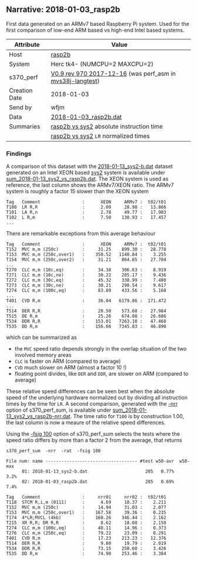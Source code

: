 ## Narrative: 2018-01-03_rasp2b

First data generated on an ARMv7 based Raspberry Pi system. Used for the
first comparison of low-end ARM based  vs high-end Intel based systems.

| Attribute | Value |
| --------- | ----- |
| Host   | [rasp2b](hostinfo_rasp2b.md) |
| System | Herc tk4- (NUMCPU=2 MAXCPU=2) |
| s370_perf | [V0.9  rev  970  2017-12-16](https://github.com/wfjm/mvs38j-langtest/blob/2cc62bf/tests/perf_asm.asm) (was perf_asm in [mvs38j-langtest](https://github.com/wfjm/mvs38j-langtest/)) |
| Creation Date | 2018-01-03 |
| Send by | wfjm |
| Data | [2018-01-03_rasp2b.dat](../data/2018-01-03_rasp2b.dat) |
| Summaries | [rasp2b vs sys2](sum_2018-01-13_sys2_vs_rasp2b.dat) absolute instruction time |
|           | [rasp2b vs sys2](sum_2018-01-13_sys2_vs_rasp2b-nrr.dat) `LR` normalized times |

### Findings

A comparison of this dataset with the
[2018-01-13_sys2-b.dat](../data/2018-01-13_sys2-b.dat) dataset generated on
an Intel XEON based [sys2](hostinfo_sys2.md) system is available under
[sum_2018-01-13_sys2_vs_rasp2b.dat](sum_2018-01-13_sys2_vs_rasp2b.dat).
The XEON system is used as reference, the last column shows the ARMv7/XEON
ratio.
The ARMv7 system is roughly a factor 15 slower than the XEON system
```
Tag   Comment                :      XEON     ARMv7 :  t02/t01
T100  LR R,R                 :      2.09     28.98 :   13.866
T101  LA R,n                 :      2.78     49.77 :   17.903
T102  L R,m                  :      7.50    130.93 :   17.457
...
```

There are remarkable exceptions from this average behaviour
```
Tag   Comment                :      XEON     ARMv7 :  t02/t01
T152  MVC m,m (250c)         :     31.25    899.30 :   28.778
T153  MVC m,m (250c,over1)   :    350.52   1140.84 :    3.255
T154  MVC m,m (250c,over2)   :     31.21    864.65 :   27.704
...
T270  CLC m,m (10c,eq)       :     34.38    306.63 :    8.919
T271  CLC m,m (10c,ne)       :     30.22    285.17 :    9.436
T272  CLC m,m (30c,eq)       :     45.32    338.99 :    7.480
T273  CLC m,m (30c,ne)       :     30.21    290.54 :    9.617
T274  CLC m,m (100c,eq)      :     83.89    433.56 :    5.168
...
T401  CVD R,m                :     36.04   6179.86 :  171.472
...
T514  DER R,R                :     20.50    573.68 :   27.984
T515  DE R,m                 :     25.26    674.08 :   26.686
T534  DDR R,R                :    153.01   7263.10 :   47.468
T535  DD R,m                 :    156.66   7345.83 :   46.890
```

which can be summarized as
- the `MVC` speed ratio depends strongly in the overlap situation of the
  two involved memory areas
- `CLC` is faster on ARM (compared to average)
- `CVD` much slower on ARM (almost a factor 10 !)
- floating point divides, like `DER` and `DDR`, are slower on ARM
  (compared to average)

These relative speed differences can be seen best when the absolute
speed of the underlying hardware normalized out by dividing all
instruction times by the time for `LR`. A second comparison,
generated with the [-nrr](../doc/s370_perf_sum.md#user-content-opt-nrr)
option of s370_perf_sum, is available under
[sum_2018-01-13_sys2_vs_rasp2b-nrr.dat](sum_2018-01-13_sys2_vs_rasp2b-nrr.dat).
The time ratio for `T100` is by construction 1.00, the last column
is now a meaure of the relative speed differences.

Using the [-fsig 100](../doc/s370_perf_sum.md#user-content-opt-fsig)
option of s370_perf_sum selects the tests where the speed ratio differs
by more than a factor 2 from the average, that returns
```
s370_perf_sum  -nrr  -rat  -fsig 100

File num: name ----------------------------------- #test w50-avr  w50-max
      01: 2018-01-13_sys2-b.dat                      205   0.77%     3.2%
      02: 2018-01-03_rasp2b.dat                      205   0.69%     7.4%

Tag   Comment                :     nrr01     nrr02 :  t02/t01
T118  STCM R,i,m (0111)      :      4.69     10.37 :    2.211
T152  MVC m,m (250c)         :     14.94     31.03 :    2.077
T153  MVC m,m (250c,over1)   :    167.58     39.36 :    0.235
T174  4*LR;MVCL (4kb)        :    160.26    346.44 :    2.162
T215  XR R,R; DR R,R         :      8.62     18.60 :    2.158
T274  CLC m,m (100c,eq)      :     40.11     14.96 :    0.373
T276  CLC m,m (250c,eq)      :     79.22     23.09 :    0.291
T401  CVD R,m                :     17.23    213.23 :   12.376
T514  DER R,R                :      9.80     19.79 :    2.019
T534  DDR R,R                :     73.15    250.60 :    3.426
T535  DD R,m                 :     74.90    253.46 :    3.384
```
